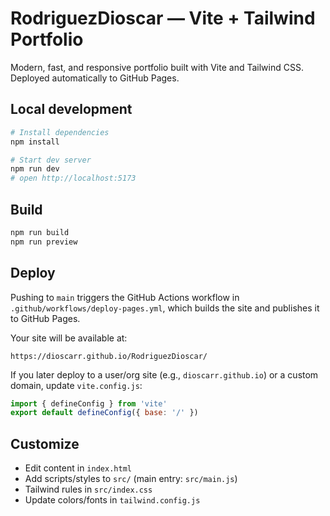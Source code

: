 # RodriguezDioscar — Vite + Tailwind Portfolio

Modern, fast, and responsive portfolio built with Vite and Tailwind CSS. Deployed automatically to GitHub Pages.

## Local development

```bash
# Install dependencies
npm install

# Start dev server
npm run dev
# open http://localhost:5173
```

## Build

```bash
npm run build
npm run preview
```

## Deploy

Pushing to `main` triggers the GitHub Actions workflow in `.github/workflows/deploy-pages.yml`, which builds the site and publishes it to GitHub Pages.

Your site will be available at:
```
https://dioscarr.github.io/RodriguezDioscar/
```

If you later deploy to a user/org site (e.g., `dioscarr.github.io`) or a custom domain, update `vite.config.js`:

```js
import { defineConfig } from 'vite'
export default defineConfig({ base: '/' })
```

## Customize

- Edit content in `index.html`
- Add scripts/styles to `src/` (main entry: `src/main.js`)
- Tailwind rules in `src/index.css`
- Update colors/fonts in `tailwind.config.js`
